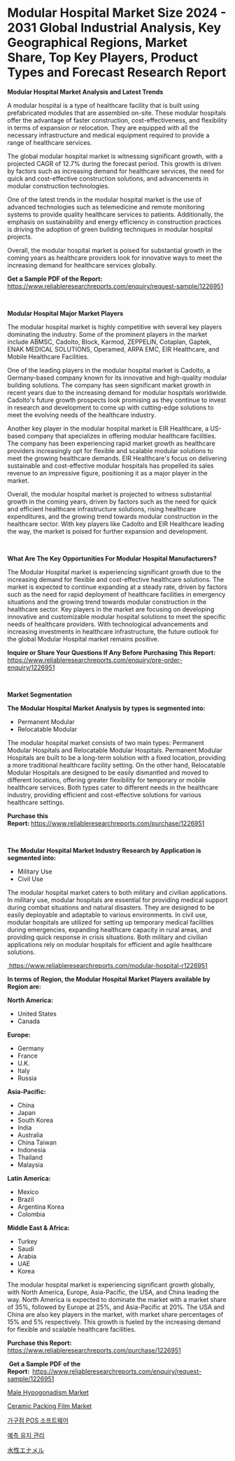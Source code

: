 <p><h1>Modular Hospital Market Size 2024 - 2031 Global Industrial Analysis, Key Geographical Regions, Market Share, Top Key Players, Product Types and Forecast Research Report</h1></p><p><strong>Modular Hospital Market Analysis and Latest Trends</strong></p>
<p><p>A modular hospital is a type of healthcare facility that is built using prefabricated modules that are assembled on-site. These modular hospitals offer the advantage of faster construction, cost-effectiveness, and flexibility in terms of expansion or relocation. They are equipped with all the necessary infrastructure and medical equipment required to provide a range of healthcare services.</p><p>The global modular hospital market is witnessing significant growth, with a projected CAGR of 12.7% during the forecast period. This growth is driven by factors such as increasing demand for healthcare services, the need for quick and cost-effective construction solutions, and advancements in modular construction technologies.</p><p>One of the latest trends in the modular hospital market is the use of advanced technologies such as telemedicine and remote monitoring systems to provide quality healthcare services to patients. Additionally, the emphasis on sustainability and energy efficiency in construction practices is driving the adoption of green building techniques in modular hospital projects.</p><p>Overall, the modular hospital market is poised for substantial growth in the coming years as healthcare providers look for innovative ways to meet the increasing demand for healthcare services globally.</p></p>
<p><strong>Get a Sample PDF of the Report:&nbsp;</strong> <a href="https://www.reliableresearchreports.com/enquiry/request-sample/1226951">https://www.reliableresearchreports.com/enquiry/request-sample/1226951</a></p>
<p>&nbsp;</p>
<p><strong>Modular Hospital Major Market Players</strong></p>
<p><p>The modular hospital market is highly competitive with several key players dominating the industry. Some of the prominent players in the market include ABMSC, Cadolto, Block, Karmod, ZEPPELIN, Cotaplan, Gaptek, ENAK MEDICAL SOLUTIONS, Operamed, ARPA EMC, EIR Healthcare, and Mobile Healthcare Facilities.</p><p>One of the leading players in the modular hospital market is Cadolto, a Germany-based company known for its innovative and high-quality modular building solutions. The company has seen significant market growth in recent years due to the increasing demand for modular hospitals worldwide. Cadolto's future growth prospects look promising as they continue to invest in research and development to come up with cutting-edge solutions to meet the evolving needs of the healthcare industry.</p><p>Another key player in the modular hospital market is EIR Healthcare, a US-based company that specializes in offering modular healthcare facilities. The company has been experiencing rapid market growth as healthcare providers increasingly opt for flexible and scalable modular solutions to meet the growing healthcare demands. EIR Healthcare's focus on delivering sustainable and cost-effective modular hospitals has propelled its sales revenue to an impressive figure, positioning it as a major player in the market.</p><p>Overall, the modular hospital market is projected to witness substantial growth in the coming years, driven by factors such as the need for quick and efficient healthcare infrastructure solutions, rising healthcare expenditures, and the growing trend towards modular construction in the healthcare sector. With key players like Cadolto and EIR Healthcare leading the way, the market is poised for further expansion and development.</p></p>
<p>&nbsp;</p>
<p><strong>What Are The Key Opportunities For Modular Hospital Manufacturers?</strong></p>
<p><p>The Modular Hospital market is experiencing significant growth due to the increasing demand for flexible and cost-effective healthcare solutions. The market is expected to continue expanding at a steady rate, driven by factors such as the need for rapid deployment of healthcare facilities in emergency situations and the growing trend towards modular construction in the healthcare sector. Key players in the market are focusing on developing innovative and customizable modular hospital solutions to meet the specific needs of healthcare providers. With technological advancements and increasing investments in healthcare infrastructure, the future outlook for the global Modular Hospital market remains positive.</p></p>
<p><strong>Inquire or Share Your Questions If Any Before Purchasing This Report:</strong> <a href="https://www.reliableresearchreports.com/enquiry/pre-order-enquiry/1226951">https://www.reliableresearchreports.com/enquiry/pre-order-enquiry/1226951</a></p>
<p>&nbsp;</p>
<p><strong>Market Segmentation</strong></p>
<p><strong>The Modular Hospital Market Analysis by types is segmented into:</strong></p>
<p><ul><li>Permanent Modular</li><li>Relocatable Modular</li></ul></p>
<p><p>The modular hospital market consists of two main types: Permanent Modular Hospitals and Relocatable Modular Hospitals. Permanent Modular Hospitals are built to be a long-term solution with a fixed location, providing a more traditional healthcare facility setting. On the other hand, Relocatable Modular Hospitals are designed to be easily dismantled and moved to different locations, offering greater flexibility for temporary or mobile healthcare services. Both types cater to different needs in the healthcare industry, providing efficient and cost-effective solutions for various healthcare settings.</p></p>
<p><strong>Purchase this Report:&nbsp;</strong><a href="https://www.reliableresearchreports.com/purchase/1226951">https://www.reliableresearchreports.com/purchase/1226951</a></p>
<p>&nbsp;</p>
<p><strong>The Modular Hospital Market Industry Research by Application is segmented into:</strong></p>
<p><ul><li>Military Use</li><li>Civil Use</li></ul></p>
<p><p>The modular hospital market caters to both military and civilian applications. In military use, modular hospitals are essential for providing medical support during combat situations and natural disasters. They are designed to be easily deployable and adaptable to various environments. In civil use, modular hospitals are utilized for setting up temporary medical facilities during emergencies, expanding healthcare capacity in rural areas, and providing quick response in crisis situations. Both military and civilian applications rely on modular hospitals for efficient and agile healthcare solutions.</p></p>
<p><a href="https://www.reliableresearchreports.com/modular-hospital-r1226951">&nbsp;https://www.reliableresearchreports.com/modular-hospital-r1226951</a></p>
<p><strong>In terms of Region, the Modular Hospital Market Players available by Region are:</strong></p>
<p>
    <p> <strong> North America: </strong>
        <ul>
            <li>United States</li>
            <li>Canada</li>
        </ul>
        </p> 
    <p> <strong> Europe: </strong>
        <ul>
            <li>Germany</li>
            <li>France</li>
            <li>U.K.</li>
            <li>Italy</li>
            <li>Russia</li>
        </ul>
        </p> 
    <p> <strong> Asia-Pacific: </strong>
        <ul>
            <li>China</li>
            <li>Japan</li>
            <li>South Korea</li>
            <li>India</li>
            <li>Australia</li>
            <li>China Taiwan</li>
            <li>Indonesia</li>
            <li>Thailand</li>
            <li>Malaysia</li>
        </ul>
        </p> 
    <p> <strong> Latin America: </strong>
        <ul>
            <li>Mexico</li>
            <li>Brazil</li>
            <li>Argentina Korea</li>
            <li>Colombia</li>
        </ul>
        </p> 
    <p> <strong> Middle East & Africa: </strong>
        <ul>
            <li>Turkey</li>
            <li>Saudi</li>
            <li>Arabia</li>
            <li>UAE</li>
            <li>Korea</li>
        </ul>
    </p>
    </p>
<p><p>The modular hospital market is experiencing significant growth globally, with North America, Europe, Asia-Pacific, the USA, and China leading the way. North America is expected to dominate the market with a market share of 35%, followed by Europe at 25%, and Asia-Pacific at 20%. The USA and China are also key players in the market, with market share percentages of 15% and 5% respectively. This growth is fueled by the increasing demand for flexible and scalable healthcare facilities.</p></p>
<p><strong>Purchase this Report: </strong><a href="https://www.reliableresearchreports.com/purchase/1226951">https://www.reliableresearchreports.com/purchase/1226951</a></p>
<p>&nbsp;<strong>Get a Sample PDF of the Report:&nbsp;&nbsp;</strong><a href="https://www.reliableresearchreports.com/enquiry/request-sample/1226951">https://www.reliableresearchreports.com/enquiry/request-sample/1226951</a></p>
<p><strong></strong></p>
<p><p><a href="https://www.linkedin.com/pulse/analyzing-male-hypogonadism-market-global-industry-perspective-brzgc?trackingId=QspRPbX14NjHK4%2B1KyNkaQ%3D%3D">Male Hypogonadism Market</a></p><p><a href="https://issuu.com/reportprime-2/docs/ceramic-packing-film-market-size-2030.pptx">Ceramic Packing Film Market</a></p><p><a href="https://github.com/KellyLyncyh543964/Market-Research-Report-List-1/blob/main/645027443870.md">가구점 POS 소프트웨어</a></p><p><a href="https://medium.com/@josefarice/%EC%98%88%EC%B8%A1-%EC%9C%A0%EC%A7%80%EB%B3%B4%EC%88%98-%EC%8B%9C%EC%9E%A5-%EC%A1%B0%EC%82%AC-%EB%B3%B4%EA%B3%A0%EC%84%9C-%EA%B7%B8-%EC%97%AD%EC%82%AC-%EB%B0%8F-2031%EB%85%84%EA%B9%8C%EC%A7%80%EC%9D%98-%EC%98%88%EC%B8%A1-38c989f702cb">예측 유지 관리</a></p><p><a href="https://medium.com/@oliveyew35/%E6%B0%B4%E6%80%A7%E3%82%A8%E3%83%8A%E3%83%A1%E3%83%AB%E5%B8%82%E5%A0%B4%E3%83%A1%E3%83%88%E3%83%AA%E3%82%AF%E3%82%B9%E3%81%AE%E5%BE%A9%E5%8F%B7%E5%8C%96-%E5%B8%82%E5%A0%B4%E3%82%B7%E3%82%A7%E3%82%A2-%E3%83%88%E3%83%AC%E3%83%B3%E3%83%89-%E6%88%90%E9%95%B7%E3%83%91%E3%82%BF%E3%83%BC%E3%83%B3-195c23cba247">水性エナメル</a></p></p>